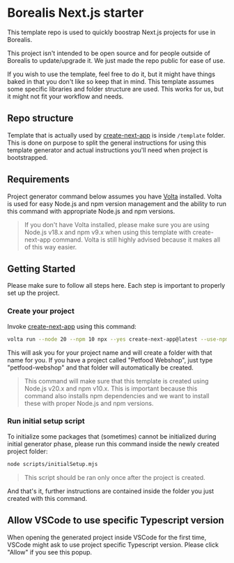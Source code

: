 # Borealis Next.js starter

This template repo is used to quickly boostrap Next.js projects for use in Borealis.

This project isn't intended to be open source and for people outside of Borealis to update/upgrade it. We just made the repo public for ease of use.

If you wish to use the template, feel free to do it, but it might have things baked in that you don't like so keep that in mind. This template assumes some specific libraries and folder structure are used. This works for us, but it might not fit your workflow and needs.

## Repo structure

Template that is actually used by [create-next-app](https://www.npmjs.com/package/create-next-app) is inside `/template` folder. This is done on purpose to split the general instructions for using this template generator and actual instructions you'll need when project is bootstrapped.

## Requirements

Project generator command below assumes you have [Volta](https://volta.sh/) installed. Volta is used for easy Node.js and npm version management and the ability to run this command with appropriate Node.js and npm versions.

> If you don't have Volta installed, please make sure you are using Node.js v18.x and npm v9.x when using this template with create-next-app command. Volta is still highly advised because it makes all of this way easier.

## Getting Started

Please make sure to follow all steps here. Each step is important to properly set up the project.

### Create your project

Invoke [create-next-app](https://www.npmjs.com/package/create-next-app) using this command:

```bash
volta run --node 20 --npm 10 npx --yes create-next-app@latest --use-npm --example https://github.com/borealis-agency/next-starter/tree/main/template
```

This will ask you for your project name and will create a folder with that name for you. If you have a project called "Petfood Webshop", just type "petfood-webshop" and that folder will automatically be created.

> This command will make sure that this template is created using Node.js v20.x and npm v10.x. This is important because this command also installs npm dependencies and we want to install these with proper Node.js and npm versions.

### Run initial setup script

To initialize some packages that (sometimes) cannot be initialized during initial generator phase, please run this command inside the newly created project folder:

```bash
node scripts/initialSetup.mjs
```

> This script should be ran only once after the project is created.

And that's it, further instructions are contained inside the folder you just created with this command.

## Allow VSCode to use specific Typescript version

When opening the generated project inside VSCode for the first time, VSCode might ask to use project specific Typescript version. Please click "Allow" if you see this popup.

